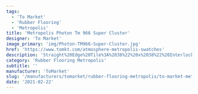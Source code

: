 ```yaml
---
tags:
  - 'To Market'
  - 'Rubber Flooring'
  - 'Metropolis'
title: 'Metropolis Photon Tm 966 Super Cluster'
designer: 'To Market'
image_primary: 'img/Photon-TM966-Super-Cluster.jpg'
href: 'https://www.tomkt.com/atmosphere-metropolis-swatches'
description: 'Straight%20Edge%20Tile%3A%2038%22%20x%2038%22%20Interlocking%20Tile%3A%2037%22%20x%2037%22'
category: 'Rubber Flooring Metropolis'
subtitle: ''
manufacturer: 'ToMarket'
slug: '/manufacturers/tomarket/rubber-flooring-metropolis/to-market-metropolis-photon-tm-966-super-cluster'
date: '2021-02-22'
---
```

